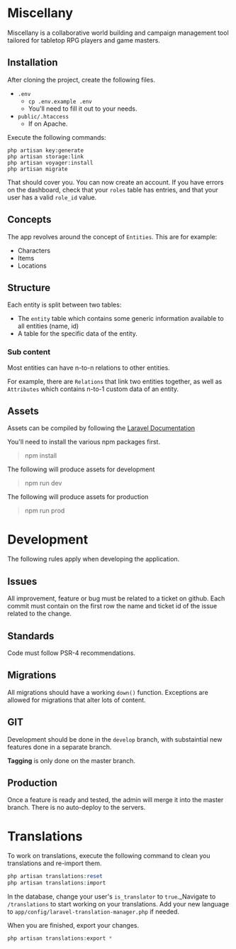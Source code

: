 # Miscellany

Miscellany is a collaborative world building and campaign management tool tailored for tabletop RPG players and game masters.

## Installation

After cloning the project, create the following files.

* `.env`
  * `cp .env.example .env`
  * You'll need to fill it out to your needs.
* `public/.htaccess`
  * If on Apache.
  
Execute the following commands:

```
php artisan key:generate
php artisan storage:link
php artisan voyager:install
php artisan migrate
```

That should cover you. You can now create an account. If you have errors on the dashboard, check that your `roles` table has entries, and that your user has a valid `role_id` value.

## Concepts

The app revolves around the concept of `Entities`. This are for example:

* Characters
* Items
* Locations

## Structure

Each entity is split between two tables: 

* The `entity` table which contains some generic information available to all entities (name, id)
* A table for the specific data of the entity.

### Sub content
Most entities can have n-to-n relations to other entities.

For example, there are `Relations` that link two entities together, as well as `Attributes` which contains n-to-1 custom data of an entity.

## Assets

Assets can be compiled by following the [Laravel Documentation](https://laravel.com/docs/5.6/mix)

You'll need to install the various npm packages first.
> npm install

The following will produce assets for development

> npm run dev

The following will produce assets for production

> npm run prod  

# Development

The following rules apply when developing the application.

## Issues

All improvement, feature or bug must be related to a ticket on github. Each commit must contain on the first row the name and ticket id of the issue related to the change.

## Standards

Code must follow PSR-4 recommendations.

## Migrations

All migrations should have a working `down()` function. Exceptions are allowed for migrations that alter lots of content.

## GIT

Development should be done in the `develop` branch, with substaintial new features done in a separate branch.

**Tagging** is only done on the master branch.

## Production

Once a feature is ready and tested, the admin will merge it into the master branch. There is no auto-deploy to the servers.

# Translations

To work on translations, execute the following command to clean you translations and re-import them.

```php
php artisan translations:reset
php artisan translations:import
```

In the database, change your user's `is_translator` to `true`._Navigate to `/translations` to start working on your translations. Add your new language to `app/config/laravel-translation-manager.php` if needed.

When you are finished, export your changes.

```php
php artisan translations:export *
```
